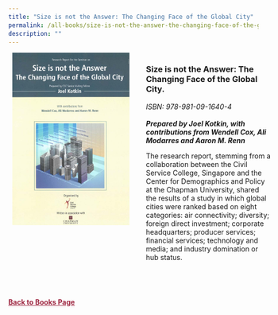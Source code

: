 ```yaml
---
title: "Size is not the Answer: The Changing Face of the Global City"
permalink: /all-books/size-is-not-the-answer-the-changing-face-of-the-global-city/
description: ""
---
```

<style>


.grid-container {
	display: grid;
	grid-template-columns: 50% 50%;
	grid-gap: 5%
	}
	
img {
		object-fit: contain;
		width: 100%;
		height: 80%;
	}	

.chapter-divider {
	margin-top: 5%;
	}	
	
.back a
{
	color: #9f2943;
	font-weight: bold;
	
}	


</style>

<div class="grid-container">
	<div class="grid-child"><img src="/images/Books/Size%20is%20not%20the%20Answer.jpg"></div>
	<div class="grid-child">
		<h3>Size is not the Answer: The Changing Face of the Global City.</h3>
		<i>ISBN: 978-981-09-1640-4</i><br>
		<i></i><br>
		<b><i>Prepared by Joel Kotkin, with contributions from Wendell Cox, Ali Modarres and Aaron M. Renn</i></b>
		<p>The research report, stemming from a collaboration between the Civil Service College, Singapore and the Center for Demographics and Policy at the Chapman University, shared the results of a study in which global cities were ranked based on eight categories: air connectivity; diversity; foreign direct investment; corporate headquarters; producer services; financial services; technology and media; and industry domination or hub status.</p>
	</div>

</div>

<div>

<div class="chapter-divider">
<p><b></b></p>

</div>
	
<div class="chapter-divider">
<p><b></b></p>

</div>
		
<div class="chapter-divider">
<p><b></b></p>

</div>
	
<div class="chapter-divider">
<p><b></b></p>

</div>
	
<div class="chapter-divider">
<p><b></b></p>

</div>
	








</div>



<br>
<br>
<div class="back">
<a href="/books/">Back to Books Page</a>	

</div>
